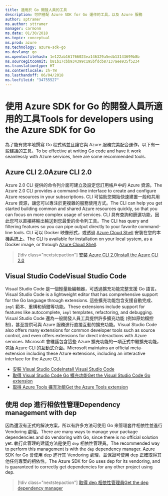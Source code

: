 ```yaml
---
title: 適用於 Go 開發人員的工具
description: 可供搭配 Azure SDK for Go 運作的工具，以及 Azure 服務
author: sptramer
ms.author: sttramer
manager: carmonm
ms.date: 01/30/2018
ms.topic: conceptual
ms.prod: azure
ms.technology: azure-sdk-go
ms.devlang: go
ms.openlocfilehash: 1e122ab161766023ea146329a5edb13143699b8b
ms.sourcegitcommit: b81b17cbb934399c195bfdcb87137aee935f5234
ms.translationtype: HT
ms.contentlocale: zh-TW
ms.lasthandoff: 06/04/2018
ms.locfileid: "34755527"
---
```

# <a name="tools-for-developers-using-the-azure-sdk-for-go"></a><span data-ttu-id="0fcf8-103">使用 Azure SDK for Go 的開發人員所適用的工具</span><span class="sxs-lookup"><span data-stu-id="0fcf8-103">Tools for developers using the Azure SDK for Go</span></span>

<span data-ttu-id="0fcf8-104">為了能有效率地撰寫 Go 程式碼並且讓它與 Azure 服務完美配合運作，以下有一些建議的工具。</span><span class="sxs-lookup"><span data-stu-id="0fcf8-104">To be effective at writing Go code and have it work seamlessly with Azure services, here are some recommended tools.</span></span>

## <a name="azure-cli-20"></a><span data-ttu-id="0fcf8-105">Azure CLI 2.0</span><span class="sxs-lookup"><span data-stu-id="0fcf8-105">Azure CLI 2.0</span></span>

<span data-ttu-id="0fcf8-106">Azure 2.0 CLI 提供的命令列介面可建立及設定您訂用帳戶中的 Azure 資源。</span><span class="sxs-lookup"><span data-stu-id="0fcf8-106">The Azure 2.0 CLI provides a command-line interface to create and configure Azure resources in your subscriptions.</span></span> <span data-ttu-id="0fcf8-107">CLI 可協助您開始快速建置一般和共用 Azure 資源，讓您可以專注於更複雜的服務使用方式。</span><span class="sxs-lookup"><span data-stu-id="0fcf8-107">The CLI can help you get started building common and shared Azure resources quickly, so that you can focus on more complex usage of services.</span></span> <span data-ttu-id="0fcf8-108">CLI 具有查詢和篩選功能，因此您可以直接將輸出輸送到您最愛的命令列工具。</span><span class="sxs-lookup"><span data-stu-id="0fcf8-108">The CLI has query and filtering features so you can pipe output directly to your favorite command-line tools.</span></span> <span data-ttu-id="0fcf8-109">CLI 可以 Docker 映像形式，或透過 [Azure Cloud Shell](https://docs.microsoft.com/en-us/azure/cloud-shell/overview) 安裝在您的本機系統上。</span><span class="sxs-lookup"><span data-stu-id="0fcf8-109">The CLI is available for installation on your local system, as a Docker image, or through [Azure Cloud Shell](https://docs.microsoft.com/en-us/azure/cloud-shell/overview).</span></span>

> [!div class="nextstepaction"]
> [<span data-ttu-id="0fcf8-110">安裝 Azure CLI 2.0</span><span class="sxs-lookup"><span data-stu-id="0fcf8-110">Install the Azure CLI 2.0</span></span>](/cli/azure/install-azure-cli)

## <a name="visual-studio-code"></a><span data-ttu-id="0fcf8-111">Visual Studio Code</span><span class="sxs-lookup"><span data-stu-id="0fcf8-111">Visual Studio Code</span></span>

<span data-ttu-id="0fcf8-112">Visual Studio Code 是一個輕量級編輯器，可透過擴充功能完整支援 Go 語言。</span><span class="sxs-lookup"><span data-stu-id="0fcf8-112">Visual Studio Code is a lightweight editor that has comprehensive support for the Go language through extensions.</span></span> <span data-ttu-id="0fcf8-113">這些擴充功能包含支援自動完成、`impl` 範本、重構和偵錯等功能。</span><span class="sxs-lookup"><span data-stu-id="0fcf8-113">These extensions include support for features like autocomplete, `impl` templates, refactoring, and debugging.</span></span> <span data-ttu-id="0fcf8-114">Visual Studio Code 還為一般開發人員工具提供許多擴充功能 (例如原始檔控制)，甚至提供可與 Azure 服務進行直接互動的擴充功能。</span><span class="sxs-lookup"><span data-stu-id="0fcf8-114">Visual Studio Code also offers many extensions for common developer tools such as source control, and even offers extensions for direct interactions with Azure services.</span></span> <span data-ttu-id="0fcf8-115">Microsoft 會維護包含這些 Azure 擴充功能的一項正式中繼擴充功能，包括 Azure CLI 的互動式介面。</span><span class="sxs-lookup"><span data-stu-id="0fcf8-115">Microsoft maintains an official meta-extension including these Azure extensions, including an interactive interface for the Azure CLI.</span></span>

* [<span data-ttu-id="0fcf8-116">安裝 Visual Studio Code</span><span class="sxs-lookup"><span data-stu-id="0fcf8-116">Install Visual Studio Code</span></span>](https://code.visualstudio.com/Download)
* [<span data-ttu-id="0fcf8-117">取得 Visual Studio Code Go 擴充功能</span><span class="sxs-lookup"><span data-stu-id="0fcf8-117">Get the Visual Studio Code Go extension</span></span>](https://code.visualstudio.com/docs/languages/go)
* [<span data-ttu-id="0fcf8-118">取得 Azure Tools 擴充功能</span><span class="sxs-lookup"><span data-stu-id="0fcf8-118">Get the Azure Tools extension</span></span>](https://marketplace.visualstudio.com/items?itemName=ms-vscode.vscode-azureextensionpack)

## <a name="dependency-management-with-dep"></a><span data-ttu-id="0fcf8-119">使用 dep 進行相依性管理</span><span class="sxs-lookup"><span data-stu-id="0fcf8-119">Dependency management with dep</span></span>

<span data-ttu-id="0fcf8-120">因為還沒有正式的解決方案，所以有許多方法可使用 Go 來管理套件相依性並進行 Vendoring 處理。</span><span class="sxs-lookup"><span data-stu-id="0fcf8-120">There are many ways to manage your package dependencies and do vendoring with Go, since there is no official solution yet.</span></span> <span data-ttu-id="0fcf8-121">執行此管理的建議方法是使用 `dep` 相依性管理員。</span><span class="sxs-lookup"><span data-stu-id="0fcf8-121">The recommended way to perform this management is with the `dep` dependency manager.</span></span> <span data-ttu-id="0fcf8-122">Azure SDK for Go 會使用 dep 進行其 Vendoring 處理，並保證可使用 dep 正確取得其他任何專案的相依性。</span><span class="sxs-lookup"><span data-stu-id="0fcf8-122">The Azure SDK for Go uses dep for its vendoring, and is guaranteed to correctly get dependencies for any other project using dep.</span></span>

> [!div class="nextstepaction"]
> [<span data-ttu-id="0fcf8-123">取得 dep 相依性管理員</span><span class="sxs-lookup"><span data-stu-id="0fcf8-123">Get the dep dependency manager</span></span>](https://github.com/tools/godep)